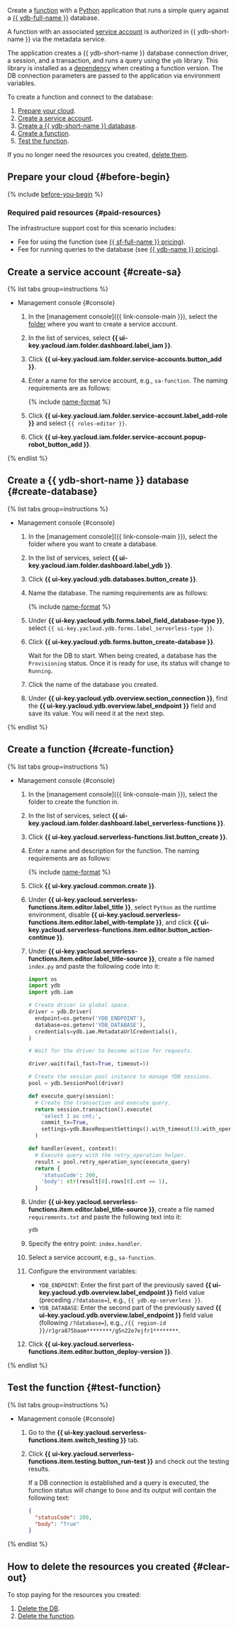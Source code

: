 Create a [function](../../functions/concepts/function.md) with a [Python](https://python.org/) application that runs a simple query against a [{{ ydb-full-name }}](../../ydb/) database.

A function with an associated [service account](../../iam/concepts/users/service-accounts.md) is authorized in {{ ydb-short-name }} via the metadata service.

The application creates a {{ ydb-short-name }} database connection driver, a session, and a transaction, and runs a query using the `ydb` library. This library is installed as a [dependency](../../functions/lang/python/dependencies.md) when creating a function version. The DB connection parameters are passed to the application via environment variables.

To create a function and connect to the database:
1. [Prepare your cloud](#before-begin).
1. [Create a service account](#create-sa).
1. [Create a {{ ydb-short-name }} database](#create-database).
1. [Create a function](#create-function).
1. [Test the function](#test-function).

If you no longer need the resources you created, [delete them](#clear-out).

## Prepare your cloud {#before-begin}

{% include [before-you-begin](../_tutorials_includes/before-you-begin.md) %}


### Required paid resources {#paid-resources}

The infrastructure support cost for this scenario includes:
* Fee for using the function (see [{{ sf-full-name }} pricing](../../functions/pricing.md)).
* Fee for running queries to the database (see [{{ ydb-name }} pricing](../../ydb/pricing/serverless.md)).


## Create a service account {#create-sa}

{% list tabs group=instructions %}

- Management console {#console}

  1. In the [management console]({{ link-console-main }}), select the [folder](../../resource-manager/concepts/resources-hierarchy.md#folder) where you want to create a service account.
  1. In the list of services, select **{{ ui-key.yacloud.iam.folder.dashboard.label_iam }}**.
  1. Click **{{ ui-key.yacloud.iam.folder.service-accounts.button_add }}**.
  1. Enter a name for the service account, e.g., `sa-function`. The naming requirements are as follows:

     {% include [name-format](../../_includes/name-format.md) %}

  1. Click **{{ ui-key.yacloud.iam.folder.service-account.label_add-role }}** and select `{{ roles-editor }}`.
  1. Click **{{ ui-key.yacloud.iam.folder.service-account.popup-robot_button_add }}**.

{% endlist %}

## Create a {{ ydb-short-name }} database {#create-database}

{% list tabs group=instructions %}

- Management console {#console}

  1. In the [management console]({{ link-console-main }}), select the folder where you want to create a database.
  1. In the list of services, select **{{ ui-key.yacloud.iam.folder.dashboard.label_ydb }}**.
  1. Click **{{ ui-key.yacloud.ydb.databases.button_create }}**.
  1. Name the database. The naming requirements are as follows:

     {% include [name-format](../../_includes/name-format.md) %}

  1. Under **{{ ui-key.yacloud.ydb.forms.label_field_database-type }}**, select `{{ ui-key.yacloud.ydb.forms.label_serverless-type }}`.
  1. Click **{{ ui-key.yacloud.ydb.forms.button_create-database }}**.

     Wait for the DB to start. When being created, a database has the `Provisioning` status. Once it is ready for use, its status will change to `Running`.
  1. Click the name of the database you created.
  1. Under **{{ ui-key.yacloud.ydb.overview.section_connection }}**, find the **{{ ui-key.yacloud.ydb.overview.label_endpoint }}** field and save its value. You will need it at the next step.

{% endlist %}

## Create a function {#create-function}

{% list tabs group=instructions %}

- Management console {#console}

  1. In the [management console]({{ link-console-main }}), select the folder to create the function in.
  1. In the list of services, select **{{ ui-key.yacloud.iam.folder.dashboard.label_serverless-functions }}**.
  1. Click **{{ ui-key.yacloud.serverless-functions.list.button_create }}**.
  1. Enter a name and description for the function. The naming requirements are as follows:

     {% include [name-format](../../_includes/name-format.md) %}

  1. Click **{{ ui-key.yacloud.common.create }}**.
  1. Under **{{ ui-key.yacloud.serverless-functions.item.editor.label_title }}**, select `Python` as the runtime environment, disable **{{ ui-key.yacloud.serverless-functions.item.editor.label_with-template }}**, and click **{{ ui-key.yacloud.serverless-functions.item.editor.button_action-continue }}**.
  1. Under **{{ ui-key.yacloud.serverless-functions.item.editor.label_title-source }}**, create a file named `index.py` and paste the following code into it:

     ```python
     import os
     import ydb
     import ydb.iam

     # Create driver in global space.
     driver = ydb.Driver(
       endpoint=os.getenv('YDB_ENDPOINT'),
       database=os.getenv('YDB_DATABASE'),
       credentials=ydb.iam.MetadataUrlCredentials(),
     )

     # Wait for the driver to become active for requests.

     driver.wait(fail_fast=True, timeout=5)

     # Create the session pool instance to manage YDB sessions.
     pool = ydb.SessionPool(driver)

     def execute_query(session):
       # Create the transaction and execute query.
       return session.transaction().execute(
         'select 1 as cnt;',
         commit_tx=True,
         settings=ydb.BaseRequestSettings().with_timeout(3).with_operation_timeout(2)
       )

     def handler(event, context):
       # Execute query with the retry_operation helper.
       result = pool.retry_operation_sync(execute_query)
       return {
         'statusCode': 200,
         'body': str(result[0].rows[0].cnt == 1),
       }
     ```

  1. Under **{{ ui-key.yacloud.serverless-functions.item.editor.label_title-source }}**, create a file named `requirements.txt` and paste the following text into it:

     ```txt
     ydb
     ```

  1. Specify the entry point: `index.handler`.
  1. Select a service account, e.g., `sa-function`.
  1. Configure the environment variables:
     * `YDB_ENDPOINT`: Enter the first part of the previously saved **{{ ui-key.yacloud.ydb.overview.label_endpoint }}** field value (preceding `/?database=`), e.g., `{{ ydb.ep-serverless }}`.
     * `YDB_DATABASE`: Enter the second part of the previously saved **{{ ui-key.yacloud.ydb.overview.label_endpoint }}** field value (following `/?database=`), e.g., `/{{ region-id }}/r1gra875baom********/g5n22e7ejfr1********`.
  1. Click **{{ ui-key.yacloud.serverless-functions.item.editor.button_deploy-version }}**.

{% endlist %}

## Test the function {#test-function}

{% list tabs group=instructions %}

- Management console {#console}

  1. Go to the **{{ ui-key.yacloud.serverless-functions.item.switch_testing }}** tab.
  1. Click **{{ ui-key.yacloud.serverless-functions.item.testing.button_run-test }}** and check out the testing results.

     If a DB connection is established and a query is executed, the function status will change to `Done` and its output will contain the following text:

     ```json
     {
       "statusCode": 200,
       "body": "True"
     }
     ```

{% endlist %}

## How to delete the resources you created {#clear-out}

To stop paying for the resources you created:
1. [Delete the DB](../../ydb/operations/manage-databases.md#delete-db).
1. [Delete the function](../../functions/operations/function/function-delete.md).